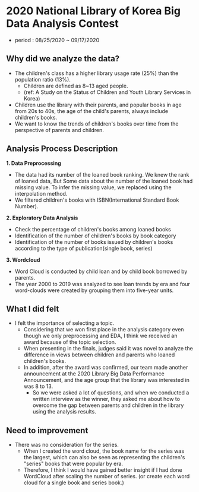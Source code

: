 # 2020 National Library of Korea Big Data Analysis Contest #
- period : 08/25/2020 ~ 09/17/2020

## Why did we analyze the data?
- The children's class has a higher library usage rate (25%) than the population ratio (13%).
  - Children are defined as 8~13 aged people.
  - (ref: A Study on the Status of Children and Youth Library Services in Korea)
- Children use the library with their parents, and popular books in age from 20s to 40s, the age of the child's parents, always include children's books.
- We want to know the trends of children's books over time from the perspective of parents and children.

## Analysis Process Description ##
**1. Data Preprocessing**
 - The data had its number  of the loaned book ranking. We knew the rank of loaned data, But Some data about the number of the loaned book had missing value. To infer the missing value, we replaced using the interpolation method.
 - We filtered children's books with ISBN(International Standard Book Number).
 
**2. Exploratory Data Analysis**
 - Check the percentage of children's books among loaned books
 - Identification of the number of children's books by book category
 - Identification of the number of books issued by children's books according to the type of publication(single book, series)

**3. Wordcloud**
 - Word Cloud is conducted by child loan and by child book borrowed by parents.
 - The year 2000 to 2019 was analyzed to see loan trends by era and four word-clouds were created by grouping them into five-year units.
 
## What I did felt ##
- I felt the importance of selecting a topic.
    - Considering that we won first place in the analysis category even though we only preprocessing and EDA, I think we received an award because of the topic selection.
    - When presenting in the finals, judges said it was novel to analyze the difference in views between children and parents who loaned children's books.
    - In addition, after the award was confirmed, our team made another announcement at the 2020 Library Big Data Performance Announcement, and the age group that the library was interested in was 8 to 13.
      - So we were asked a lot of questions, and when we conducted a written interview as the winner, they asked me about how to overcome the gap between parents and children in the library using the analysis results.

## Need to improvement ##
- There was no consideration for the series.
  - When I created the word cloud, the book name for the series was the largest, which can also be seen as representing the children's "series" books that were popular by era. 
  - Therefore, I think I would have gained better insight if I had done WordCloud after scaling the number of series. (or create each word cloud for a single book and series book.)

